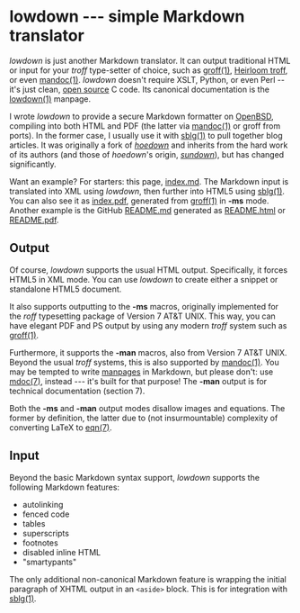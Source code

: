 # lowdown --- simple Markdown translator

*lowdown* is just another Markdown translator.  It can output
traditional HTML or input for your *troff* type-setter of choice, such
as [groff(1)](https://www.gnu.org/s/groff/), [Heirloom
troff](http://heirloom.sourceforge.net/doctools.html), or even
[mandoc(1)](http://man.openbsd.org/mandoc).  *lowdown* doesn't require
XSLT, Python, or even Perl -- it's just clean, [open
source](http://opensource.org/licenses/ISC) C code.  Its canonical
documentation is the [lowdown(1)](lowdown.1.html) manpage.

I wrote *lowdown* to provide a secure Markdown formatter on
[OpenBSD](http://www.openbsd.org), compiling into both HTML and PDF (the
latter via [mandoc(1)](http://man.openbsd.org/mandoc) or groff from
ports).  In the former case, I usually use it with
[sblg(1)](https://kristaps.bsd.lv/sblg) to pull together blog articles.
It was originally a fork of
*[hoedown](https://github.com/hoedown/hoedown)* and inherits from the hard
work of its authors (and those of *hoedown*'s origin,
*[sundown](https://github.com/vmg/sundown)*), but has changed
significantly.

Want an example?  For starters: this page, [index.md](index.md).  The
Markdown input is translated into XML using *lowdown*, then further into
HTML5 using [sblg(1)](https://kristaps.bsd.lv/sblg).  You can also see
it as [index.pdf](index.pdf), generated from
[groff(1)](https://www.gnu.org/s/groff/) in **-ms** mode.  Another
example is the GitHub [README.md](README.md) generated as
[README.html](README.html) or [README.pdf](README.pdf).

## Output

Of course, *lowdown* supports the usual HTML output. Specifically, it
forces HTML5 in XML mode.  You can use *lowdown* to create either a
snippet or standalone HTML5 document.

It also supports outputting to the **-ms** macros, originally
implemented for the *roff* typesetting package of Version 7 AT&T UNIX.
This way, you can have elegant PDF and PS output by using any modern
*troff* system such as [groff(1)](https://www.gnu.org/s/groff).

Furthermore, it supports the **-man** macros, also from Version 7
AT&T UNIX.  Beyond the usual *troff* systems, this is also supported by
[mandoc(1)](http://mdocml.bsd.lv).  You may be tempted to write
[manpages](http://man.openbsd.org) in Markdown, but please don't: use
[mdoc(7)](http://man.openbsd.org/mdoc), instead --- it's built for that
purpose!  The **-man** output is for technical documentation (section
7).

Both the **-ms** and **-man** output modes disallow images and
equations.  The former by definition, the latter due to (not
insurmountable) complexity of converting LaTeX to
[eqn(7)](http://man.openbsd.org/eqn).

## Input

Beyond the basic Markdown syntax support, *lowdown* supports the
following Markdown features:

- autolinking
- fenced code
- tables
- superscripts
- footnotes
- disabled inline HTML
- "smartypants"

The only additional non-canonical Markdown feature is wrapping the
initial paragraph of XHTML output in an `<aside>` block.  This is for
integration with [sblg(1)](https://kristaps.bsd.lv/sblg).
